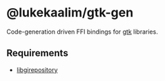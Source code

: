 # @lukekaalim/gtk-gen

Code-generation driven FFI bindings for [gtk](https://www.gtk.org/)
libraries.

## Requirements
  - [libgirepository](https://gi.readthedocs.io/en/latest/writingbindings/libgirepository.html)